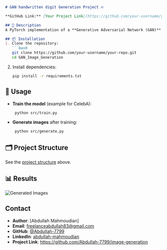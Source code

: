 ```markdown
# GAN handwritten digit Generation Project 🔥

**GitHub Link:** [Your Project Link](https://github.com/your-username/your-repo)  

## 🚀 Description
A PyTorch implementation of a **Generative Adversarial Network (GAN)** for generating realistic images (e.g., faces, MNIST digits).

## 📦 Installation
1. Clone the repository:
   ```bash
   git clone https://github.com/your-username/your-repo.git
   cd GAN_Image_Generation
   ```
2. Install dependencies:
   ```bash
   pip install -r requirements.txt
   ```

## 🏃 Usage
- **Train the model** (example for CelebA):
  ```bash
   python src/train.py
  ```
- **Generate images** after training:
  ```bash
   python src/generate.py
  ```

## 🗂 Project Structure
See the [project structure](#-final-project-structure) above.

## 📊 Results
![Generated Images](outputs/epoch_49_samples.png)

## Contact
- **Author**: [Abdullah Mahmoudian]
- **Email**: freelanceabdullah83@gmail.com
- **GitHub**: [@Abdullah-7799](https://github.com/Abdullah-7799)
- **LinkedIn**: [abdullah-mahmoudian](https://linkedin.com/in/abdullah-mahmoudian-9176b5338)
- **Project Link**: https://github.com/Abdullah-7799/image-generation
```
